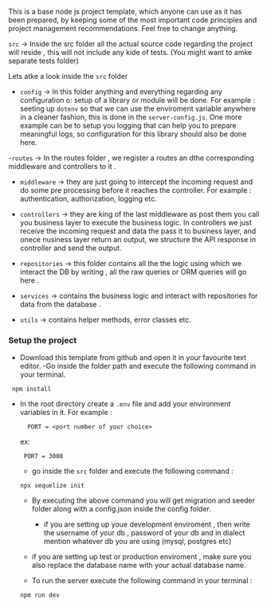 This is a base node js project template, which anyone can use as it has been prepared, by keeping some of the most important code principles and project management recommendations. Feel free to change anything.

`src` -> Inside the src folder all the actual source code regarding the project will reside , this will not include any kide of tests. (You might want to amke separate tests folder)

Lets atke a look inside the `src` folder

- `config` -> In this folder anything and everything regarding any configuration o: setup of a library or module will be done. For example : seeting up `dotenv` so that we can use the enviroment variable anywhere in a cleaner fashion, this is done in the `server-config.js`. One more example can be to setup you logging that can help you to prepare meaningful logs, so configuration for this library should also be done here.

-`routes` -> In the routes folder , we register a routes an dthe corresponding middleware and controllers to it .

- `middleware` -> they are just going to intercept the incoming request and do some pre processing before it reaches the controller. For example : authentication, authorization, logging etc.

- `controllers` -> they are king of the last middleware as post them you call you business layer to execute
  the business logic. In controllers we just receive the incoming request and data the pass it to business layer, and onece nusiness layer return an output, we structure the API response in controller and send the output.

- `repositories` -> this folder contains all the the logic using which we interact the DB by writing , all the raw queries  or ORM queries will go here .

- `services` -> contains the business logic and interact with repositories for data from the database .

- `utils` -> contains helper methods, error classes etc.

### Setup the project 
 - Download this template from github and open it in your favourite text editor.
 -Go inside the folder path and execute the following command in your terminal.
 ```
  npm install
 ```
 - In the root directory create a `.env` file and add your environment variables in it. For example :  
  
   ```
     PORT = <port number of your choice>
   ```
   ex: 
    
    ```
     PORT = 3000
    ```

    - go inside the `src` folder and execute the following command :

    ```
    npx sequelize init
    ```
    
    - By executing the above command you will get migration and seeder folder along with a config.json inside the config folder.

       - if you are setting up youe development enviroment , then write the username of your db , password of your db and in dialect mention whatever db you are using (mysql, postgres etc)

    - if you are setting up test or production enviroment , make sure you also replace the database name with your actual database name.

    - To run the server  execute the following command in your terminal :

    ```
    npm run dev
    ```